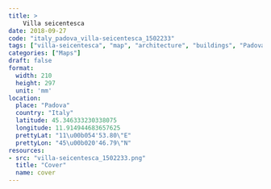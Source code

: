 ```yaml
---
title: > 
    Villa seicentesca
date: 2018-09-27
code: "italy_padova_villa-seicentesca_1502233"
tags: ["villa-seicentesca", "map", "architecture", "buildings", "Padova", "Italy"]
categories: ["Maps"]
draft: false
format:
  width: 210
  height: 297
  unit: 'mm'
location:
  place: "Padova"
  country: "Italy"
  latitude: 45.346333230338075
  longitude: 11.914944683657625
  prettyLat: "11\u00b054'53.80\"E"
  prettyLon: "45\u00b020'46.79\"N"
resources:
- src: "villa-seicentesca_1502233.png"
  title: "Cover"
  name: cover
---
```

